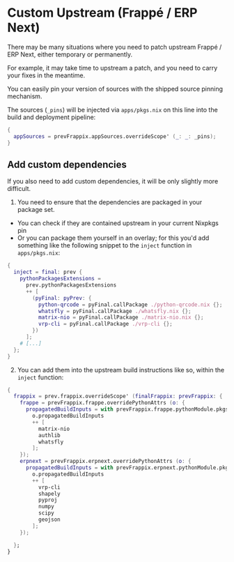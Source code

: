 # Custom Upstream (Frappé / ERP Next)

There may be many situations where you need to patch upstream Frappé / ERP Next, either temporary or permanently.

For example, it may take time to upstream a patch, and you need to carry your fixes in the meantime.

You can easily pin your version of sources with the shipped source pinning mechanism.

The sources (`_pins`) will be injected via `apps/pkgs.nix` on this line into the build and deployment pipeline:

```nix
{
  appSources = prevFrappix.appSources.overrideScope' (_: _: _pins);
}
```

## Add custom dependencies

If you also need to add custom dependencies, it will be only slightly more difficult.

1. You need to ensure that the dependencies are packaged in your package set.

- You can check if they are contained upstream in your current Nixpkgs pin
- Or you can package them yourself in an overlay; for this you'd add something like the following snippet to the `inject` function in `apps/pkgs.nix`:

```nix
{
  inject = final: prev {
    pythonPackagesExtensions =
      prev.pythonPackagesExtensions
      ++ [
        (pyFinal: pyPrev: {
          python-qrcode = pyFinal.callPackage ./python-qrcode.nix {};
          whatsfly = pyFinal.callPackage ./whatsfly.nix {};
          matrix-nio = pyFinal.callPackage ./matrix-nio.nix {};
          vrp-cli = pyFinal.callPackage ./vrp-cli {};
        })
      ];
    # [...]
  };
}
```

2. You can add them into the upstream build instructions like so, within the `inject` function:

```nix
{
  frappix = prev.frappix.overrideScope' (finalFrappix: prevFrappix: {
    frappe = prevFrappix.frappe.overridePythonAttrs (o: {
      propagatedBuildInputs = with prevFrappix.frappe.pythonModule.pkgs;
        o.propagatedBuildInputs
        ++ [
          matrix-nio
          authlib
          whatsfly
        ];
    });
    erpnext = prevFrappix.erpnext.overridePythonAttrs (o: {
      propagatedBuildInputs = with prevFrappix.erpnext.pythonModule.pkgs;
        o.propagatedBuildInputs
        ++ [
          vrp-cli
          shapely
          pyproj
          numpy
          scipy
          geojson
        ];
    });

  };
}

```
